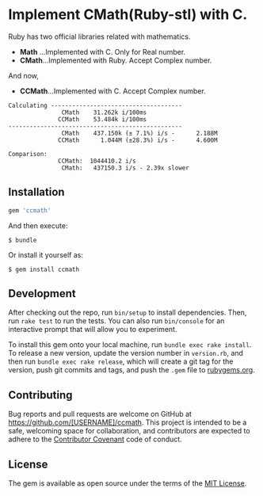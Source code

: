 # Implement CMath(Ruby-stl) with C.

Ruby has two official libraries related with mathematics.

* **Math** ...Implemented with C. Only for Real number.
* **CMath**...Implemented with Ruby. Accept Complex number.

And now,

* **CCMath**...Implemented with C. Accept Complex number.


```
Calculating -------------------------------------
               CMath    31.262k i/100ms
              CCMath    53.484k i/100ms
-------------------------------------------------
               CMath    437.150k (± 7.1%) i/s -      2.188M
              CCMath      1.044M (±28.3%) i/s -      4.600M

Comparison:
              CCMath:  1044410.2 i/s
               CMath:   437150.3 i/s - 2.39x slower

```

## Installation


```ruby
gem 'ccmath'
```

And then execute:

    $ bundle

Or install it yourself as:

    $ gem install ccmath

## Development

After checking out the repo, run `bin/setup` to install dependencies. Then, run `rake test` to run the tests. You can also run `bin/console` for an interactive prompt that will allow you to experiment.

To install this gem onto your local machine, run `bundle exec rake install`. To release a new version, update the version number in `version.rb`, and then run `bundle exec rake release`, which will create a git tag for the version, push git commits and tags, and push the `.gem` file to [rubygems.org](https://rubygems.org).

## Contributing

Bug reports and pull requests are welcome on GitHub at https://github.com/[USERNAME]/ccmath. This project is intended to be a safe, welcoming space for collaboration, and contributors are expected to adhere to the [Contributor Covenant](contributor-covenant.org) code of conduct.


## License

The gem is available as open source under the terms of the [MIT License](http://opensource.org/licenses/MIT).
